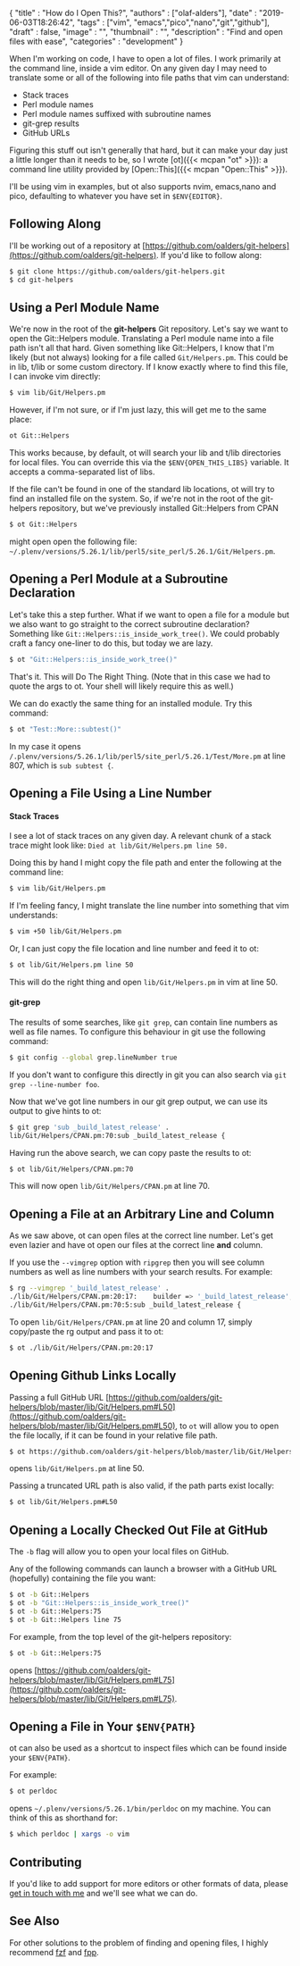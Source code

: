 
  {
    "title"       : "How do I Open This?",
    "authors"     : ["olaf-alders"],
    "date"        : "2019-06-03T18:26:42",
    "tags"        : ["vim", "emacs","pico","nano","git","github"],
    "draft"       : false,
    "image"       : "",
    "thumbnail"   : "",
    "description" : "Find and open files with ease",
    "categories"  : "development"
  }

When I'm working on code, I have to open a lot of files.  I work primarily at the command line, inside a vim editor.  On any given day I may need to translate some or all of the following into file paths that vim can understand:

* Stack traces
* Perl module names
* Perl module names suffixed with subroutine names
* git-grep results
* GitHub URLs

Figuring this stuff out isn't generally that hard, but it can make your day just a little longer than it needs to be, so I wrote [ot]({{< mcpan "ot" >}}): a command line utility provided by [Open::This]({{< mcpan "Open::This" >}}).

I'll be using vim in examples, but ot also supports nvim, emacs,nano and pico, defaulting to whatever you have set in `$ENV{EDITOR}`.

Following Along
---------------

I'll be working out of a repository at [https://github.com/oalders/git-helpers](https://github.com/oalders/git-helpers).  If you'd like to follow along:

```bash
$ git clone https://github.com/oalders/git-helpers.git
$ cd git-helpers
```

Using a Perl Module Name
------------------------

We're now in the root of the **git-helpers** Git repository.  Let's say we want to open the Git::Helpers module.  Translating a Perl module name into a file path isn't all that hard.  Given something like Git::Helpers, I know that I'm likely (but not always) looking for a file called `Git/Helpers.pm`.  This could be in lib, t/lib or some custom directory.  If I know exactly where to find this file, I can invoke vim directly:

```bash
$ vim lib/Git/Helpers.pm
```

However, if I'm not sure, or if I'm just lazy, this will get me to the same place:

```bash
ot Git::Helpers
```

This works because, by default, ot will search your lib and t/lib directories for local files. You can override this via the `$ENV{OPEN_THIS_LIBS}` variable. It accepts a comma-separated list of libs.

If the file can't be found in one of the standard lib locations, ot will try to find an installed file on the system.  So, if we're not in the root of the git-helpers repository, but we've previously installed Git::Helpers from CPAN

```bash
$ ot Git::Helpers
```

might open open the following file: `~/.plenv/versions/5.26.1/lib/perl5/site_perl/5.26.1/Git/Helpers.pm`.

Opening a Perl Module at a Subroutine Declaration
-------------------------------------------------

Let's take this a step further.  What if we want to open a file for a module but we also want to go straight to the correct subroutine declaration?  Something like `Git::Helpers::is_inside_work_tree()`.  We could probably craft a fancy one-liner to do this, but today we are lazy.

```bash
$ ot "Git::Helpers::is_inside_work_tree()"
```

That's it.  This will Do The Right Thing.  (Note that in this case we had to quote the args to ot.  Your shell will likely require this as well.)

We can do exactly the same thing for an installed module.  Try this command:

```bash
$ ot "Test::More::subtest()"
```

In my case it opens `/.plenv/versions/5.26.1/lib/perl5/site_perl/5.26.1/Test/More.pm` at line 807, which is `sub subtest {`.

Opening a File Using a Line Number
----------------------------------

#### Stack Traces
I see a lot of stack traces on any given day.  A relevant chunk of a stack trace might look like: `Died at lib/Git/Helpers.pm line 50.`

Doing this by hand I might copy the file path and enter the following at the command line:

```bash
$ vim lib/Git/Helpers.pm
```

If I'm feeling fancy, I might translate the line number into something that vim understands:

```bash
$ vim +50 lib/Git/Helpers.pm
```

Or, I can just copy the file location and line number and feed it to ot:

```bash
$ ot lib/Git/Helpers.pm line 50
```

This will do the right thing and open `lib/Git/Helpers.pm` in vim at line 50.

#### git-grep

The results of some searches, like `git grep`, can contain line numbers as well as file names.  To configure this behaviour in git use the following command:

```bash
$ git config --global grep.lineNumber true
```

If you don't want to configure this directly in git you can also search via `git grep --line-number foo`.

Now that we've got line numbers in our git grep output, we can use its output to give hints to ot:

```bash
$ git grep 'sub _build_latest_release' .
lib/Git/Helpers/CPAN.pm:70:sub _build_latest_release {
```

Having run the above search, we can copy paste the results to ot:

```bash
$ ot lib/Git/Helpers/CPAN.pm:70
```

This will now open `lib/Git/Helpers/CPAN.pm` at line 70.

Opening a File at an Arbitrary Line and Column
----------------------------------------------

As we saw above, ot can open files at the correct line number.  Let's get even lazier and have ot open our files at the correct line **and** column.

If you use  the `--vimgrep` option with `ripgrep` then you will see column numbers as well as line numbers with your search results.  For example:

```bash
$ rg --vimgrep '_build_latest_release' .
./lib/Git/Helpers/CPAN.pm:20:17:    builder => '_build_latest_release',
./lib/Git/Helpers/CPAN.pm:70:5:sub _build_latest_release {
```

To open `lib/Git/Helpers/CPAN.pm` at line 20 and column 17, simply copy/paste the rg output and pass it to ot:

```bash
$ ot ./lib/Git/Helpers/CPAN.pm:20:17
```

Opening Github Links Locally
----------------------------

Passing a full GitHub URL [https://github.com/oalders/git-helpers/blob/master/lib/Git/Helpers.pm#L50](https://github.com/oalders/git-helpers/blob/master/lib/Git/Helpers.pm#L50), to `ot` will allow you to open the file locally, if it can be found in your relative file path.

```bash
$ ot https://github.com/oalders/git-helpers/blob/master/lib/Git/Helpers.pm#L50
```

opens `lib/Git/Helpers.pm` at line 50.

Passing a truncated URL path is also valid, if the path parts exist locally:

```bash
$ ot lib/Git/Helpers.pm#L50
```

Opening a Locally Checked Out File at GitHub
--------------------------------------------

The `-b` flag will allow you to open your local files on GitHub.

Any of the following commands can launch a browser with a GitHub URL (hopefully) containing the file you want:

```bash
$ ot -b Git::Helpers
$ ot -b "Git::Helpers::is_inside_work_tree()"
$ ot -b Git::Helpers:75
$ ot -b Git::Helpers line 75
```

For example, from the top level of the git-helpers repository:

```bash
$ ot -b Git::Helpers:75
```
opens [https://github.com/oalders/git-helpers/blob/master/lib/Git/Helpers.pm#L75](https://github.com/oalders/git-helpers/blob/master/lib/Git/Helpers.pm#L75).


Opening a File in Your `$ENV{PATH}`
-----------------------------------

ot can also be used as a shortcut to inspect files which can be found inside your `$ENV{PATH}`.

For example:

```bash
$ ot perldoc
```

opens `~/.plenv/versions/5.26.1/bin/perldoc` on my machine.  You can think of this as shorthand for:

```bash
$ which perldoc | xargs -o vim
```

Contributing
------------

If you'd like to add support for more editors or other formats of data, please [get in touch with me](https://github.com/oalders/open-this/issues) and we'll see what we can do.

See Also
--------

For other solutions to the problem of finding and opening files, I highly recommend [fzf](https://github.com/junegunn/fzf) and [fpp](https://github.com/facebook/PathPicker).

